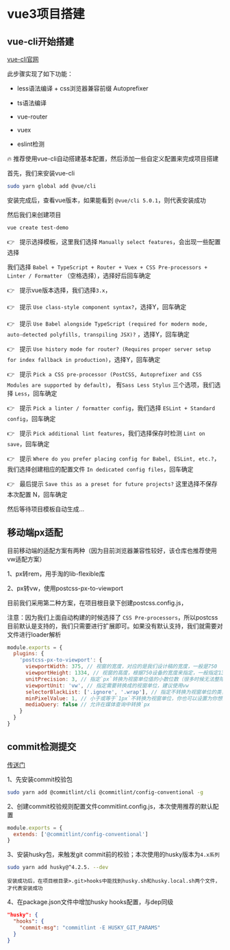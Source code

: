 

# vue3项目搭建
## vue-cli开始搭建

[vue-cli官网](https://cli.vuejs.org/zh/)

此步骤实现了如下功能：

- less语法编译 + css浏览器兼容前缀 Autoprefixer

- ts语法编译

- vue-router

- vuex

- eslint检测

:fire: 推荐使用vue-cli自动搭建基本配置，然后添加一些自定义配置来完成项目搭建

首先，我们来安装vue-cli

```bash
sudo yarn global add @vue/cli
```

安装完成后，查看vue版本，如果能看到 ` @vue/cli 5.0.1 `，则代表安装成功

然后我们来创建项目

```bash
vue create test-demo
```

👉 &nbsp; 提示选择模板，这里我们选择 `Manually select features`，会出现一些配置选择

我们选择 ` Babel + TypeScript + Router + Vuex + CSS Pre-processors + Linter / Formatter ` （空格选择），选择好后回车确定

👉 &nbsp; 提示vue版本选择，我们选择`3.x`，

👉 &nbsp; 提示 ` Use class-style component syntax? `，选择Y，回车确定

👉 &nbsp; 提示 `Use Babel alongside TypeScript (required for modern mode, auto-detected polyfills, transpiling JSX)?` ，选择Y，回车确定

👉 &nbsp; 提示 `Use history mode for router? (Requires proper server setup for index fallback in production)`，选择Y，回车确定

👉 &nbsp; 提示 `Pick a CSS pre-processor (PostCSS, Autoprefixer and CSS Modules are supported by default)`， 有`Sass Less Stylus` 三个选项，我们选择 `Less`，回车确定

👉 &nbsp; 提示 `Pick a linter / formatter config`，我们选择 `ESLint + Standard config`，回车确定

👉 &nbsp; 提示 `Pick additional lint features`，我们选择保存时检测 `Lint on save`，回车确定

👉 &nbsp; 提示 `Where do you prefer placing config for Babel, ESLint, etc.?`，我们选择创建相应的配置文件 `In dedicated config files`，回车确定

👉 &nbsp; 最后提示 `Save this as a preset for future projects?` 这里选择不保存本次配置 N，回车确定

然后等待项目模板自动生成...


## 移动端px适配

目前移动端的适配方案有两种（因为目前浏览器兼容性较好，该仓库也推荐使用vw适配方案）

1、px转rem，用手淘的lib-flexible库

2、px转vw，使用postcss-px-to-viewport

目前我们采用第二种方案，在项目根目录下创建postcss.config.js，

注意：因为我们上面自动构建的时候选择了 `CSS Pre-processors`，所以postcss目前默认是支持的，我们只需要进行扩展即可。如果没有默认支持，我们就需要对文件进行loader解析

```js
module.exports = {
  plugins: {
    'postcss-px-to-viewport': {
      viewportWidth: 375, // 视窗的宽度，对应的是我们设计稿的宽度，一般是750
      viewportHeight: 1334, // 视窗的高度，根据750设备的宽度来指定，一般指定1334 也可以不配置
      unitPrecision: 3, // 指定`px`转换为视窗单位值的小数位数（很多时候无法整除
      viewportUnit: 'vw', // 指定需要转换成的视窗单位，建议使用vw
      selectorBlackList: ['.ignore', '.wrap'], // 指定不转换为视窗单位的类，可以自定义，可以无限添加,建议定义一至两个通用的类名
      minPixelValue: 1, // 小于或等于`1px`不转换为视窗单位，你也可以设置为你想要的值
      mediaQuery: false // 允许在媒体查询中转换`px
    }
  }
}
```


## commit检测提交

[传送门](/docs/node/git/commitRule?id=如何强制校验commit信息)

1、先安装commit校验包

```bash
sudo yarn add @commitlint/cli @commitlint/config-conventional -g
```

2、创建commit校验规则配置文件commitlint.config.js，本次使用推荐的默认配置

```js
module.exports = {
  extends: ['@commitlint/config-conventional']
}
```

3、安装husky包，来触发git commit前的校验；本次使用的husky版本为`4.x系列`

```bash
sudo yarn add husky@^4.2.5. --dev
```

`安装成功后，在项目根目录>.git>hooks中能找到husky.sh和husky.local.sh两个文件，才代表安装成功`

4、在package.json文件中增加husky hooks配置，与dep同级

```json
"husky": {
  "hooks": {
    "commit-msg": "commitlint -E HUSKY_GIT_PARAMS"
  }
}
```










